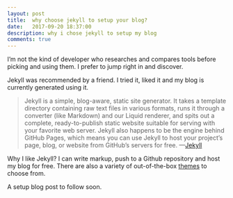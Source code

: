 ```yaml
---
layout: post
title:  why choose jekyll to setup your blog?
date:   2017-09-20 18:37:00
description: why i chose jekyll to setup my blog
comments: true
---
```

I’m not the kind of developer who researches and compares tools before picking and using them. I prefer to jump right in and discover.

Jekyll was recommended by a friend. I tried it, liked it and my blog is currently generated using it.

<blockquote>
Jekyll is a simple, blog-aware, static site generator. It takes a template directory containing raw text files in various formats, runs it through a converter (like Markdown) and our Liquid renderer, and spits out a complete, ready-to-publish static website suitable for serving with your favorite web server. Jekyll also happens to be the engine behind GitHub Pages, which means you can use Jekyll to host your project’s page, blog, or website from GitHub’s servers for free.
	—<a href="https://jekyllrb.com/docs/home/">Jekyll</a> 
</blockquote>

Why I like Jekyll? I can write markup, push to a Github repository and host my blog for free. There are also a variety of out-of-the-box <a href="http://jekyllthemes.org/">themes</a> to choose from.

A setup blog post to follow soon.
